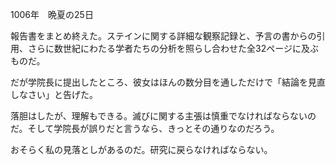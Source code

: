 <!-- title: 研究者の手記 #2 -->

1006年　晩夏の25日

報告書をまとめ終えた。ステインに関する詳細な観察記録と、予言の書からの引用、さらに数世紀にわたる学者たちの分析を照らし合わせた全32ページに及ぶものだ。

だが学院長に提出したところ、彼女はほんの数分目を通しただけで「結論を見直しなさい」と告げた。

落胆はしたが、理解もできる。滅びに関する主張は慎重でなければならないのだ。そして学院長が誤りだと言うなら、きっとその通りなのだろう。

おそらく私の見落としがあるのだ。研究に戻らなければならない。
